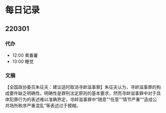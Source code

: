 # 每日记录

## 220301

### 代办

- 12:00 煮番薯
- 13:00 睡觉


### 文摘

【全国政协委员朱征夫：建议适时取消寻衅滋事罪】朱征夫认为，寻衅滋事罪的构成要件缺乏明确性。明确性是罪刑法定原则的基本要求，然而寻衅滋事罪中对于具体犯罪行为的表述难以准确界定，寻衅滋事罪中“随意”“任意”“情节严重”“造成公共场所秩序严重混乱”等表述过于模糊。



